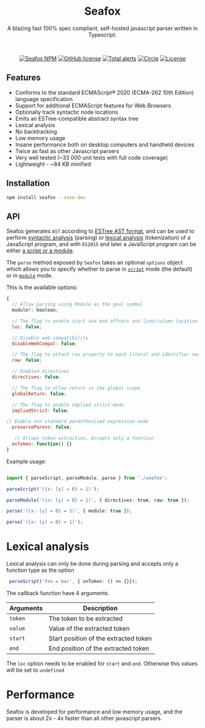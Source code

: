 <h1 align="center">Seafox</h1>

<p align="center"> A blazing fast 100% spec compliant, self-hosted javascript parser written in Typescript.</p>

<br>

<p align="center">
    <a href="https://www.npmjs.com/package/seafox"><img src="https://img.shields.io/npm/v/seafox.svg?style=flat-square" alt="Seafox NPM"/></a>
    <a href="https://lgtm.com/projects/g/KFlash/seafox/context:javascript"><img src="https://img.shields.io/lgtm/grade/javascript/g/KFlash/seafox.svg?logo=lgtm&logoWidth=18" alt="GitHub license" /></a>
    <a href="https://lgtm.com/projects/g/KFlash/seafox/alerts"><img src="https://img.shields.io/lgtm/alerts/g/KFlash/seafox.svg?logo=lgtm&logoWidth=18" alt="Total alerts" /></a>
    <a href="https://circleci.com/gh/KFlash/seafox"><img src="https://circleci.com/gh/KFlash/seafox.svg?style=svg" alt="Circle" /></a>
    <a href="https://github.com/KFlash/seafox/blob/master/LICENSE.md"><img src="https://img.shields.io/github/license/KFlash/seafox.svg" alt="License" /></a>
</p>

## Features

* Conforms to the standard ECMAScript® 2020 (ECMA-262 10th Edition) language specification
* Support for additional ECMAScript features for Web Browsers
* Optionally track syntactic node locations
* Emits an ESTree-compatible abstract syntax tree
* Lexical analysis
* No backtracking
* Low memory usage
* Insane performance both on desktop computers and handheld devices
* Twice as fast as other Javascript parsers
* Very well tested (~33 000 unit tests with full code coverage)
* Lightweight - ~84 KB minified

## Installation

```sh
npm install seafox --save-dev
```

## API

Seafox generates `AST` according to [ESTree AST format](https://github.com/estree/estree), and can be used to perform [syntactic analysis](https://en.wikipedia.org/wiki/Parsing) (parsing) or [lexical analysis](https://en.wikipedia.org/wiki/Lexical_analysis) (tokenization) of a JavaScript program, and with `ES2015` and later a JavaScript program can be either [a script or a module](https://tc39.github.io/ecma262/index.html#sec-ecmascript-language-scripts-and-modules).

The `parse` method exposed by `Seafox` takes an optional `options` object which allows you to specify whether to parse in [`script`](https://tc39.github.io/ecma262/#sec-parse-script) mode (the default) or in [`module`](https://tc39.github.io/ecma262/#sec-parsemodule) mode.


This is the available options:

```js
{
  // Allow parsing using Module as the goal symbol
  module?: boolean;

  // The flag to enable start and end offsets and line/column location information to each node
  loc: false;

  // Disable web compatibility
  disableWebCompat: false;

  // The flag to attach raw property to each literal and identifier node
  raw: false;

  // Enabled directives
  directives: false;

  // The flag to allow return in the global scope
  globalReturn: false;

  // The flag to enable implied strict mode
  impliedStrict: false;

// Enable non-standard parenthesized expression node
  preserveParens: false;

   // Allows token extraction. Accepts only a function
  onToken: function() {}
}
```

Example usage:

```ts

import { parseScript, parseModule, parse } from './seafox';

parseScript('({x: [y] = 0} = 1)');

parseModule('({x: [y] = 0} = 1)', { directives: true, raw: true });

parse('({x: [y] = 0} = 1)', { module: true });

parse('({x: [y] = 0} = 1)');

```

# Lexical analysis

Lexical analysis can only be done during parsing and accepts only a function type as the option

```ts
 parseScript('foo = bar', { onToken: () => {}});
```
The callback function have 4 arguments.

| Arguments   | Description |
| ----------- | ------------------------------------------------------------ |
| `token`     | The token to be extracted |
| `value`     | Value of the extracted token |
| `start`     | Start position of the extracted token |
| `end`       | End position of the extracted token |

The `loc` option needs to be enabled for `start` and `end`. Otherwise this values will be set to `undefined`


# Performance

Seafox is developed for performance and low memory usage, and the parser is about 2x - 4x faster than all other javascript parsers.
